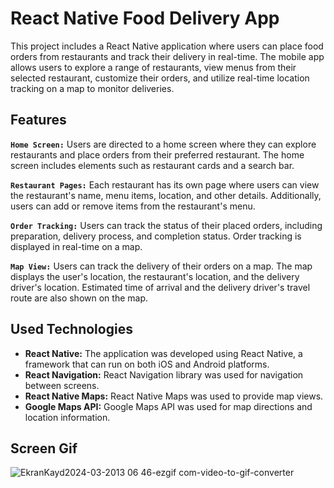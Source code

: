 # React Native Food Delivery App

This project includes a React Native application where users can place food orders from restaurants and track their delivery in real-time. The mobile app allows users to explore a range of restaurants, view menus from their selected restaurant, customize their orders, and utilize real-time location tracking on a map to monitor deliveries.

## Features

**`Home Screen:`** Users are directed to a home screen where they can explore restaurants and place orders from their preferred restaurant. The home screen includes elements such as restaurant cards and a search bar.

**`Restaurant Pages:`** Each restaurant has its own page where users can view the restaurant's name, menu items, location, and other details. Additionally, users can add or remove items from the restaurant's menu.

**`Order Tracking:`** Users can track the status of their placed orders, including preparation, delivery process, and completion status. Order tracking is displayed in real-time on a map.

**`Map View:`** Users can track the delivery of their orders on a map. The map displays the user's location, the restaurant's location, and the delivery driver's location. Estimated time of arrival and the delivery driver's travel route are also shown on the map.

## Used Technologies

* **React Native:** The application was developed using React Native, a framework that can run on both iOS and Android platforms.
* **React Navigation:** React Navigation library was used for navigation between screens.
* **React Native Maps:** React Native Maps was used to provide map views.
* **Google Maps API:** Google Maps API was used for map directions and location information.

## Screen Gif

![EkranKayd2024-03-2013 06 46-ezgif com-video-to-gif-converter](https://github.com/serhatakhan/Food-Delivery-App/assets/147662915/3198e8ad-4e43-431f-9494-b1e8169fe317)


